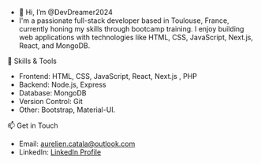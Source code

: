 - 👋 Hi, I’m @DevDreamer2024
-   I'm a passionate full-stack developer based in Toulouse, France, currently honing my skills through bootcamp training. I enjoy building web applications with technologies like HTML, CSS, JavaScript, Next.js, React, and MongoDB.

🔧 Skills & Tools

- Frontend: HTML, CSS, JavaScript, React, Next.js , PHP
- Backend: Node.js, Express
- Database: MongoDB
- Version Control: Git
- Other: Bootstrap, Material-UI.

📫 Get in Touch

- Email: aurelien.catala@outlook.com
- LinkedIn: [LinkedIn Profile](https://www.linkedin.com/in/aurelien-catala-76b379b9/)
<!---
DevDreamer2024/DevDreamer2024 is a ✨ special ✨ repository because its `README.md` (this file) appears on your GitHub profile.
You can click the Preview link to take a look at your changes.
--->
